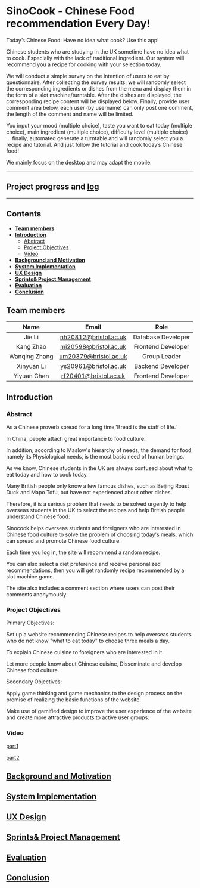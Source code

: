 # SinoCook - Chinese Food recommendation Every Day!

Today’s Chinese Food: Have no idea what cook? Use this app!

Chinese students who are studying in the UK sometime have no idea what to cook. Especially with the lack of traditional ingredient. Our system will recommend you a recipe for cooking with your selection today.  

We will conduct a simple survey on the intention of users to eat by questionnaire. After collecting the survey results, we will randomly select the corresponding ingredients or dishes from the menu and display them in the form of a slot machine/turntable. After the dishes are displayed, the corresponding recipe content will be displayed below. Finally, provide user comment area below, each user (by username) can only post one comment, the length of the comment and name will be limited.

You input your mood (multiple choice), taste you want to eat today (multiple choice), main ingredient (multiple choice), difficulty level (multiple choice) ... finally, automated generate a turntable and will randomly select you a recipe and tutorial. And just follow the tutorial and cook today’s Chinese food!  

We mainly focus on the desktop and may adapt the mobile.
***
## Project progress and [log](https://github.com/Xinyuan-L/SEGP/blob/main/team_log.md)
***

## Contents

* [**Team members**](#team-members)
* [**Introduction**](#introduction)
   * [Abstract](#abstract)
   * [Project Objectives](#project-objectives)
   * [Video](#video)
* [**Background and Motivation**](#background-and-motivation)
* [**System Implementation**](#system-implementation)
* [**UX Design**](#ux-design)
* [**Sprints& Project Management**](#sprints&-project-management)
* [**Evaluation**](#evaluation)
* [**Conclusion**](#conclusion)

## Team members
|Name|Email|Role|
|:-: | :-: | :-: |
|Jie Li| nh20812@bristol.ac.uk| Database Developer|
|Kang Zhao| mi20598@bristol.ac.uk| Frontend Developer|
|Wanqing Zhang| um20379@bristol.ac.uk| Group Leader|
|Xinyuan Li| ys20961@bristol.ac.uk| Backend Developer|
|Yiyuan Chen| rf20401@bristol.ac.uk| Frontend Developer|

## Introduction

### Abstract

As a Chinese proverb spread for a long time,'Bread is the staff of life.'

In China, people attach great importance to food culture.

In addition, according to Maslow's hierarchy of needs, the demand for food, namely its Physiological needs, is the most basic need of human beings.

As we know, Chinese students in the UK are always confused about what to eat today and how to cook today.

Many British people only know a few famous dishes, such as Beijing Roast Duck and Mapo Tofu, but have not experienced about other dishes.

Therefore, it is a serious problem that needs to be solved urgently to help overseas students in the UK to select the recipes and help British people understand Chinese food.

Sinocook helps overseas students and foreigners who are interested in Chinese food culture to solve the problem of choosing today's meals, which can spread and promote Chinese food culture.

Each time you log in, the site will recommend a random recipe.

You can also select a diet preference and receive personalized recommendations, then you will get randomly recipe recommended by a slot machine game.

The site also includes a comment section where users can post their comments anonymously.

### Project Objectives

Primary Objectives:

Set up a website recommending Chinese recipes to help overseas students who do not know "what to eat today" to choose three meals a day.

To explain Chinese cuisine to foreigners who are interested in it.

Let more people know about Chinese cuisine, Disseminate and develop Chinese food culture.

Secondary Objectives:

Apply game thinking and game mechanics to the design process on the premise of realizing the basic functions of the website.

Make use of gamified design to improve the user experience of the website and create more attractive products to active user groups.

### Video

[part1](https://www.youtube.com/watch?v=xelUfsx15lM)

[part2](https://www.youtube.com/watch?v=79Ki0TsgJh0)

## [Background and Motivation](https://github.com/Xinyuan-L/SEGP/blob/main/Background%20and%20Motivation.md)

## [System Implementation](https://github.com/Xinyuan-L/SEGP/blob/main/System%20Implementation.md)

## [UX Design](https://github.com/Xinyuan-L/SEGP/blob/main/UX%20Design.md)

## [Sprints& Project Management](https://github.com/Xinyuan-L/SEGP/blob/main/Sprints%20%26%20Project%20Management.md)

## [Evaluation](https://github.com/Xinyuan-L/SEGP/blob/main/Evaluation.md)

## [Conclusion](https://github.com/Xinyuan-L/SEGP/blob/main/Conclusion.md)
